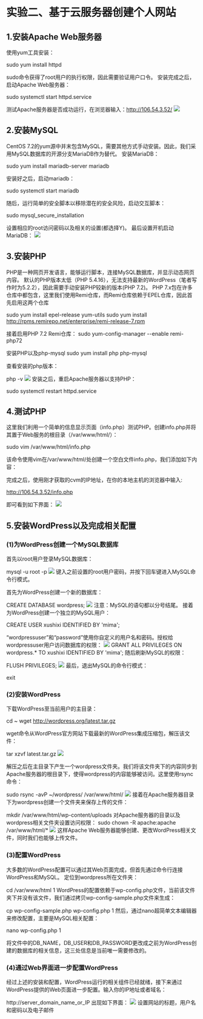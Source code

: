 实验二、基于云服务器创建个人网站
============================

1.安装Apache Web服务器
---------------------
使用yum工具安装：

sudo yum install httpd

sudo命令获得了root用户的执行权限，因此需要验证用户口令。
安装完成之后，启动Apache Web服务器：

sudo systemctl start httpd.service

测试Apache服务器是否成功运行，在浏览器输入：http://106.54.3.52/
![](/docs/img/图片1.jpg)


2.安装MySQL
---
CentOS 7.2的yum源中并末包含MySQL，需要其他方式手动安装。因此，我们采用MySQL数据库的开源分支MariaDB作为替代。
安装MariaDB：

sudo yum install mariadb-server mariadb

安装好之后，启动mariadb：

sudo systemctl start mariadb

随后，运行简单的安全脚本以移除潜在的安全风险，启动交互脚本：

sudo mysql_secure_installation

设置相应的root访问密码以及相关的设置(都选择Y)。
最后设置开机启动MariaDB：
![](/docs/img/图片2.jpg)

3.安装PHP
---
PHP是一种网页开发语言，能够运行脚本，连接MySQL数据库，并显示动态网页内容。
默认的PHP版本太低（PHP 5.4.16），无法支持最新的WordPress（笔者写作时为5.2.2），因此需要手动安装PHP较新的版本(PHP 7.2)。
PHP 7.x包在许多仓库中都包含，这里我们使用Remi仓库，而Remi仓库依赖于EPEL仓库，因此首先启用这两个仓库

sudo yum install epel-release yum-utils
sudo yum install http://rpms.remirepo.net/enterprise/remi-release-7.rpm

接着启用PHP 7.2 Remi仓库：
sudo yum-config-manager --enable remi-php72


安装PHP以及php-mysql
sudo yum install php php-mysql

查看安装的php版本：

php -v
![](/docs/img/图片3.jpg)
安装之后，重启Apache服务器以支持PHP：

sudo systemctl restart httpd.service

4.测试PHP
---
这里我们利用一个简单的信息显示页面（info.php）测试PHP。创建info.php并将其置于Web服务的根目录（/var/www/html/）：

sudo vim /var/www/html/info.php

该命令使用vim在/var/www/html/处创建一个空白文件info.php，我们添加如下内容：

<?php phpinfo(); ?>

完成之后，使用刚才获取的cvm的IP地址，在你的本地主机的浏览器中输入:

http://106.54.3.52/info.php

即可看到如下界面：
![](/docs/img/图片4.jpg)

5.安装WordPress以及完成相关配置
---

### (1)为WordPress创建一个MySQL数据库

首先以root用户登录MySQL数据库：

mysql -u root -p
![](/docs/img/图片6.jpg)
键入之前设置的root用户密码，并按下回车键进入MySQL命令行模式。

首先为WordPress创建一个新的数据库：

CREATE DATABASE wordpress;
![](/docs/img/图片7.jpg)
注意：MySQL的语句都以分号结尾。
接着为WordPress创建一个独立的MySQL用户：

CREATE USER xushixi IDENTIFIED BY 'mima';

“wordpressuser”和“password”使用你自定义的用户名和密码。授权给wordpressuser用户访问数据库的权限：
![](/docs/img/图片8.jpg)
GRANT ALL PRIVILEGES ON wordpress.* TO xushixi IDENTIFIED BY 'mima';
随后刷新MySQL的权限：

FLUSH PRIVILEGES;
![](/docs/img/图片9.jpg)
最后，退出MySQL的命令行模式：

exit

### (2)安装WordPress

下载WordPress至当前用户的主目录：

cd ~
wget http://wordpress.org/latest.tar.gz

wget命令从WordPress官方网站下载最新的WordPress集成压缩包，解压该文件：

tar xzvf latest.tar.gz
![](/docs/img/图片10.jpg)

解压之后在主目录下产生一个wordpress文件夹。我们将该文件夹下的内容同步到Apache服务器的根目录下，使得wordpress的内容能够被访问。这里使用rsync命令：

sudo rsync -avP ~/wordpress/ /var/www/html/
![](/docs/img/图片11.jpg)
接着在Apache服务器目录下为wordpress创建一个文件夹来保存上传的文件：

mkdir /var/www/html/wp-content/uploads
对Apache服务器的目录以及wordpress相关文件夹设置访问权限：
sudo chown -R apache:apache /var/www/html/*
![](/docs/img/图片12.jpg)
这样Apache Web服务器能够创建、更改WordPress相关文件，同时我们也能够上传文件。

### (3)配置WordPress

大多数的WordPress配置可以通过其Web页面完成，但首先通过命令行连接WordPress和MySQL。
定位到wordpress所在文件夹：

cd /var/www/html
1
WordPress的配置依赖于wp-config.php文件，当前该文件夹下并没有该文件，我们通过拷贝wp-config-sample.php文件来生成：

cp wp-config-sample.php wp-config.php
1
然后，通过nano超简单文本编辑器来修改配置，主要是MySQL相关配置：

nano wp-config.php
1

将文件中的DB_NAME，DB_USER和DB_PASSWORD更改成之前为WordPress创建的数据库的相关信息，这三处信息是当前唯一需要修改的。

### (4)通过Web界面进一步配置WordPress

经过上述的安装和配置，WordPress运行的相关组件已经就绪，接下来通过WordPress提供的Web页面进一步配置。输入你的IP地址或者域名：

http://server_domain_name_or_IP
出现如下界面：
![](/docs/img/图片13.jpg)
设置网站的标题，用户名和密码以及电子邮件
